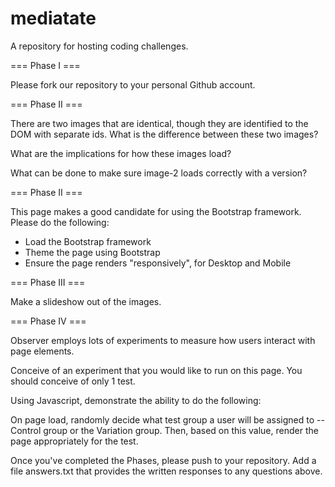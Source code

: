 # mediatate
A repository for hosting coding challenges.

=== Phase I ===

Please fork our repository to your personal Github account.

=== Phase II ===

There are two images that are identical, though they are identified to the DOM with separate ids.  What is the difference between these two images?

What are the implications for how these images load?

What can be done to make sure image-2 loads correctly with a version?

=== Phase II ===

This page makes a good candidate for using the Bootstrap framework.  Please do the following:

* Load the Bootstrap framework
* Theme the page using Bootstrap
* Ensure the page renders "responsively", for Desktop and Mobile


=== Phase III ===

Make a slideshow out of the images.

=== Phase IV ===

Observer employs lots of experiments to measure how users interact with page elements.

Conceive of an experiment that you would like to run on this page.  You should conceive of only 1 test.

Using Javascript, demonstrate the ability to do the following:

On page load, randomly decide what test group a user will be assigned to -- Control group or the Variation group.  Then, based on this value, render the page appropriately for the test.

Once you've completed the Phases, please push to your repository.  Add a file answers.txt that provides the written responses to any questions above.

